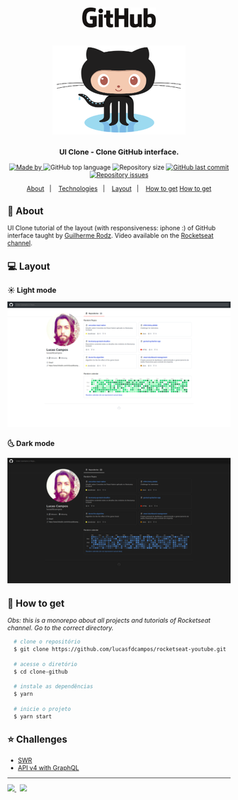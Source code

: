 <h1 align="center">
  <img src="./images/github.png" alt="Logo" height="45"><br /><br />
  <img src="./images/octocat.png" height="200" width="300" max-width="100%" alt="rocketseat">
</h1>

<h3 align="center">
  UI Clone - Clone GitHub interface.
</h3>

<p align="center">
   <a href="https://www.linkedin.com/in/lucasfdcampos/">
    <img alt="Made by" src="https://img.shields.io/badge/made%20by-Lucas%20Campos-9cf">
  </a>
  <img alt="GitHub top language" src="https://img.shields.io/github/languages/top/lucasfdcampos/rocketseat-youtube?color=9cf">
  <img alt="Repository size" src="https://img.shields.io/github/repo-size/lucasfdcampos/rocketseat-youtube?color=9cf">
  <a href="https://github.com/lucasfdcampos/ecoleta/commits/master"><img alt="GitHub last commit" src="https://img.shields.io/github/last-commit/lucasfdcampos/rocketseat-youtube?color=9cf"></a>
  <a href="https://github.com/lucasfdcampos/ecoleta/issues"><img alt="Repository issues" src="https://img.shields.io/github/issues/lucasfdcampos/rocketseat-youtube?color=9cf"></a>
</p>

<p align="center">
  <a href="#pushpin-about">About</a>&nbsp;&nbsp;&nbsp;|&nbsp;&nbsp;&nbsp;
  <a href="#-technologies">Technologies</a>&nbsp;&nbsp;&nbsp;|&nbsp;&nbsp;&nbsp;
  <a href="#computer-layout">Layout</a>&nbsp;&nbsp;&nbsp;|&nbsp;&nbsp;&nbsp;
  <a href="#page_with_curl-how-to-get">How to get</a>
  <a href="#star-challenges">How to get</a>
</p>

## :pushpin: About

UI Clone tutorial of the layout (with responsiveness: iphone :) of GitHub interface taught by [Guilherme Rodz](https://github.com/guilhermerodz). Video available on the [Rocketseat channel](https://www.youtube.com/channel/UCSfwM5u0Kce6Cce8_S72olg).

## :computer: Layout

### :sunny: Light mode

<img src="images/ui-clone-github-light-mode.png" alt="Light-Mode">

### :last_quarter_moon_with_face: Dark mode

<img src="images/ui-clone-github-dark-mode.png" alt="Dark-Mode">

## :page_with_curl: How to get

_Obs: this is a monorepo about all projects and tutorials of Rocketseat channel. Go to the correct directory._

```bash
  # clone o repositório
  $ git clone https://github.com/lucasfdcampos/rocketseat-youtube.git

  # acesse o diretório
  $ cd clone-github

  # instale as dependências
  $ yarn

  # inicie o projeto
  $ yarn start
```

## :star: Challenges

- [SWR](https://swr.vercel.app/)
- [API v4 with GraphQL](https://developer.github.com/v4/)

---

<a href="https://github.com/lucasfdcampos">
    <img src="https://img.shields.io/badge/-Lucas%20Campos-000000?style=for-the-badge&logo=GitHub&logoColor=#000000" />
</a>
&nbsp
<a href="https://linkedin.com/in/lucasfdcampos">
  <img src="https://img.shields.io/badge/linkedin-0077B5.svg?style=for-the-badge&logo=linkedin&logoColor=white">
</a>
